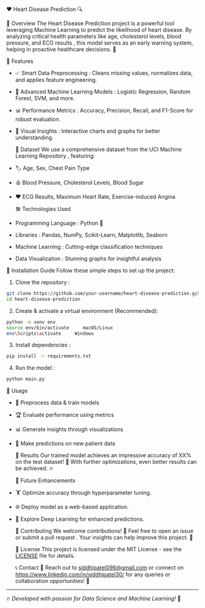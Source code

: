 ❤️ Heart Disease Prediction 🔍

 🚀 Overview
The   Heart Disease Prediction   project is a powerful tool leveraging   Machine Learning   to predict the likelihood of heart disease. By analyzing critical health parameters like   age, cholesterol levels, blood pressure, and ECG results  , this model serves as an early warning system, helping in proactive healthcare decisions. 🏥

🌟 Features
- ✅   Smart Data Preprocessing  : Cleans missing values, normalizes data, and applies feature engineering.
- 🤖   Advanced Machine Learning Models  : Logistic Regression, Random Forest, SVM, and more.
- 📊   Performance Metrics  : Accuracy, Precision, Recall, and F1-Score for robust evaluation.
- 🎨   Visual Insights  : Interactive charts and graphs for better understanding.

   📂 Dataset
We use a comprehensive dataset from the   UCI Machine Learning Repository  , featuring:
- 🏷   Age, Sex, Chest Pain Type  
- 🩸   Blood Pressure, Cholesterol Levels, Blood Sugar  
- ❤️   ECG Results, Maximum Heart Rate, Exercise-induced Angina  

   🛠 Technologies Used
-   Programming Language  : Python 🐍
-   Libraries  : Pandas, NumPy, Scikit-Learn, Matplotlib, Seaborn
-   Machine Learning  : Cutting-edge classification techniques
-   Data Visualization  : Stunning graphs for insightful analysis

   🔧 Installation Guide
Follow these simple steps to set up the project:

1.   Clone the repository  :
   ```bash
   git clone https://github.com/your-username/heart-disease-prediction.git
   cd heart-disease-prediction
   ```

2.   Create & activate a virtual environment   (Recommended):
   ```bash
   python -m venv env
   source env/bin/activate     macOS/Linux
   env\Scripts\activate     Windows
   ```

3.   Install dependencies  :
   ```bash
   pip install -r requirements.txt
   ```

4.   Run the model  :
   ```bash
   python main.py
   ```

   🎯 Usage
- 📡   Preprocess data & train models  
- 🏆   Evaluate performance using metrics  
- 📊   Generate insights through visualizations  
- 🔮   Make predictions on new patient data  

   🏅 Results
Our trained model achieves an impressive   accuracy of XX%   on the test dataset! 🎯 With further optimizations, even better results can be achieved. 🔥

   🔮 Future Enhancements
- 🏋️   Optimize accuracy   through hyperparameter tuning.
- 🌐   Deploy model   as a web-based application.
- 🧠   Explore Deep Learning   for enhanced predictions.

   🤝 Contributing
We welcome contributions! 🎉 Feel free to open an   issue   or submit a   pull request  . Your insights can help improve this project. 🙌

   📜 License
This project is licensed under the   MIT License   - see the [LICENSE](LICENSE) file for details.

   📞 Contact
📧 Reach out to   siddhipatel096@gmail.com  or connect on   https://www.linkedin.com/in/siddhipatel30/  for any queries or collaboration opportunities! 🤝

---
🔥 *Developed with passion for Data Science and Machine Learning!* 🚀

